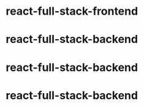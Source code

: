 # react-full-stack-frontend
# react-full-stack-backend
# react-full-stack-backend
# react-full-stack-backend
